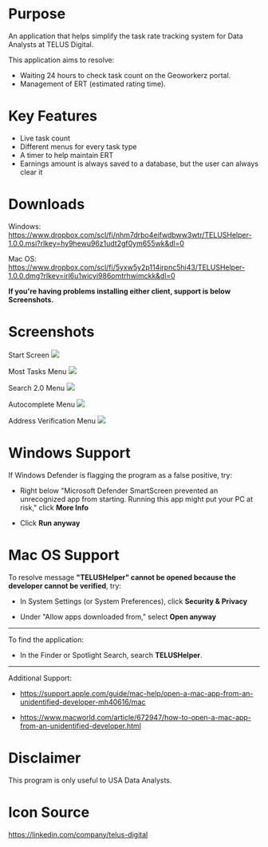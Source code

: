# Purpose
An application that helps simplify the task rate tracking system for Data Analysts at TELUS Digital.  

This application aims to resolve:
* Waiting 24 hours to check task count on the Geoworkerz portal.
* Management of ERT (estimated rating time).

# Key Features
* Live task count
* Different menus for every task type
* A timer to help maintain ERT
* Earnings amount is always saved to a database, but the user can always clear it
  
# Downloads
Windows: https://www.dropbox.com/scl/fi/nhm7drbo4eifwdbww3wtr/TELUSHelper-1.0.0.msi?rlkey=hy9hewu96z1udt2gf0ym655wk&dl=0

Mac OS: https://www.dropbox.com/scl/fi/5yxw5y2p114irpnc5hi43/TELUSHelper-1.0.0.dmg?rlkey=irl6u1wicyi986omtrhwimckk&dl=0

**If you're having problems installing either client, support is below Screenshots.**

# Screenshots
Start Screen
![](https://i.ibb.co/r267yzF/Screenshot-2024-02-16-155645.png)

Most Tasks Menu
![](https://i.ibb.co/xCXQxzk/Screenshot-2024-02-16-155706.png)

Search 2.0 Menu
![](https://i.ibb.co/cFbQcG4/Screenshot-2024-02-16-155735.png)

Autocomplete Menu
![](https://i.ibb.co/nB85gFk/Screenshot-2024-02-16-155759.png)

Address Verification Menu
![](https://i.ibb.co/dgpNMrV/Screenshot-2024-02-16-155815.png)

# Windows Support
If Windows Defender is flagging the program as a false positive, try:

* Right below "Microsoft Defender SmartScreen prevented an unrecognized app from starting. Running this app might put your PC at risk," click **More Info**
  
* Click **Run anyway**

# Mac OS Support
To resolve message **"TELUSHelper" cannot be opened because the developer cannot be verified**, try:

* In System Settings (or System Preferences), click **Security & Privacy**

* Under "Allow apps downloaded from," select **Open anyway**
  
----------------------------------------------------------------------------------------------------
To find the application:
  - In the Finder or Spotlight Search, search **TELUSHelper**.
    
----------------------------------------------------------------------------------------------------

Additional Support:
* https://support.apple.com/guide/mac-help/open-a-mac-app-from-an-unidentified-developer-mh40616/mac
  
* https://www.macworld.com/article/672947/how-to-open-a-mac-app-from-an-unidentified-developer.html
# Disclaimer 
This program is only useful to USA Data Analysts.

# Icon Source
https://linkedin.com/company/telus-digital
